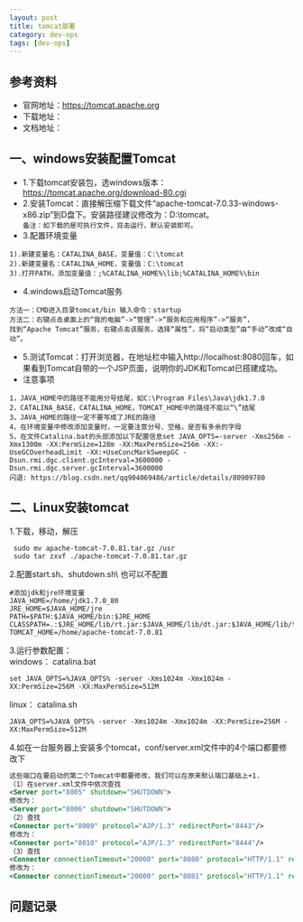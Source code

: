 ```yaml
---
layout: post
title: tomcat部署
category: dev-ops
tags: [dev-ops]
---
```


## 参考资料
- 官网地址：https://tomcat.apache.org
- 下载地址：
- 文档地址：

## 一、windows安装配置Tomcat
- 1.下载tomcat安装包，选windows版本：https://tomcat.apache.org/download-80.cgi
- 2.安装Tomcat：直接解压缩下载文件“apache-tomcat-7.0.33-windows-x86.zip”到D盘下。安装路径建议修改为：D:\tomcat。  
  ```备注：如下载的是可执行文件，双击运行，默认安装即可。```
- 3.配置环境变量
```
1).新建变量名：CATALINA_BASE，变量值：C:\tomcat
2).新建变量名：CATALINA_HOME，变量值：C:\tomcat
3).打开PATH，添加变量值：;%CATALINA_HOME%\lib;%CATALINA_HOME%\bin
```
- 4.windows启动Tomcat服务
```
方法一：CMD进入目录tomcat/bin 输入命令：startup
方法二：右键点击桌面上的“我的电脑”->“管理”->“服务和应用程序”->“服务”，
找到“Apache Tomcat”服务，右键点击该服务，选择“属性”，将“启动类型”由“手动”改成“自动”。
```
- 5.测试Tomcat：打开浏览器，在地址栏中输入http://localhost:8080回车，如果看到Tomcat自带的一个JSP页面，说明你的JDK和Tomcat已搭建成功。
- 注意事项
```
1，JAVA_HOME中的路径不能用分号结尾，如C:\Program Files\Java\jdk1.7.0
2，CATALINA_BASE，CATALINA_HOME，TOMCAT_HOME中的路径不能以“\”结尾
3，JAVA_HOME的路径一定不要写成了JRE的路径
4，在环境变量中修改添加变量时，一定要注意分号、空格，是否有多余的字母
5，在文件Catalina.bat的头部添加以下配置信息set JAVA_OPTS=-server -Xms256m -Xmx1300m -XX:PermSize=128m -XX:MaxPermSize=256m -XX:-UseGCOverheadLimit -XX:+UseConcMarkSweepGC -Dsun.rmi.dgc.client.gcInterval=3600000 -Dsun.rmi.dgc.server.gcInterval=3600000
闪退: https://blog.csdn.net/qq904069486/article/details/80909780
```

## 二、Linux安装tomcat
1.下载，移动，解压
```
 sudo mv apache-tomcat-7.0.81.tar.gz /usr
 sudo tar zxvf ./apache-tomcat-7.0.81.tar.gz
```
2.配置start.sh、shutdown.sh\    也可以不配置
```
#添加jdk和jre环境变量
JAVA_HOME=/home/jdk1.7.0_80
JRE_HOME=$JAVA_HOME/jre
PATH=$PATH:$JAVA_HOME/bin:$JRE_HOME
CLASSPATH=.:$JRE_HOME/lib/rt.jar:$JAVA_HOME/lib/dt.jar:$JAVA_HOME/lib/tools.jar
TOMCAT_HOME=/home/apache-tomcat-7.0.81
```
3.运行参数配置：   
windows： catalina.bat
```
set JAVA_OPTS=%JAVA_OPTS% -server -Xms1024m -Xmx1024m -XX:PermSize=256M -XX:MaxPermSize=512M
```

linux：  catalina.sh
```
JAVA_OPTS=%JAVA_OPTS% -server -Xms1024m -Xmx1024m -XX:PermSize=256M -XX:MaxPermSize=512M
```
4.如在一台服务器上安装多个tomcat，conf/server.xml文件中的4个端口都要修改下
``` xml
这些端口在要启动的第二个Tomcat中都要修改，我们可以在原来默认端口基础上+1.
（1）在server.xml文件中依次查找
<Server port="8005" shutdown="SHUTDOWN"> 
修改为： 
<Server port="8006" shutdown="SHUTDOWN">
（2）查找
<Connector port="8009" protocol="AJP/1.3" redirectPort="8443"/>
修改为：
<Connector port="8010" protocol="AJP/1.3" redirectPort="8444"/>
（3）查找
<Connector connectionTimeout="20000" port="8080" protocol="HTTP/1.1" redirectPort="8443"/>
修改为：
<Connector connectionTimeout="20000" port="8081" protocol="HTTP/1.1" redirectPort="8444"/>
```

## 问题记录